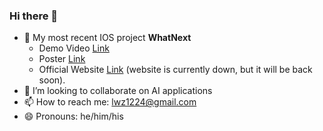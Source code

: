 ### Hi there 👋
- 📱 My most recent IOS project **WhatNext**
  -  Demo Video [Link](https://drive.google.com/file/d/1QgrbZ8tWB5V2D11QVxOV-vUmur3ssMhs/view?usp=sharing)
  -  Poster [Link](https://drive.google.com/file/d/1YYqoIecubrGkh_uAS7pSHp_IgFE0lb7f/view)
  -  Official Website [Link](whatnext.live) (website is currently down, but it will be back soon).
- 👯 I’m looking to collaborate on AI applications
- 📫 How to reach me: lwz1224@gmail.com
- 😄 Pronouns: he/him/his
